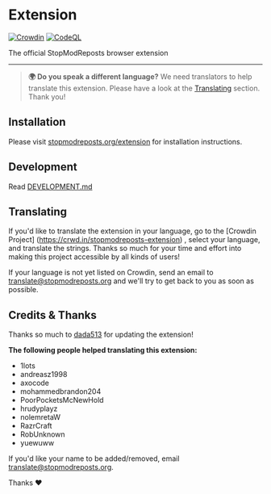 # Extension

[![Crowdin](https://badges.crowdin.net/stopmodreposts-extension/localized.svg)](https://crowdin.com/project/stopmodreposts-extension)
[![CodeQL](https://github.com/StopModReposts/Extension/actions/workflows/codeql-analysis.yml/badge.svg)](https://github.com/StopModReposts/Extension/actions/workflows/codeql-analysis.yml)

The official StopModReposts browser extension

---

> **🌍 Do you speak a different language?**
> We need translators to help translate this extension. Please have a look at the [Translating](#Translating) section. Thank you!

## Installation

Please visit [stopmodreposts.org/extension](https://stopmodreposts.org/extension) for installation instructions.

## Development

Read [DEVELOPMENT.md](./DEVELOPMENT.md)

## Translating

If you'd like to translate the extension in your language, go to the [Crowdin Project] (https://crwd.in/stopmodreposts-extension) , select your language, and translate the strings. Thanks so much for your time and effort into making this project accessible by all kinds of users!

If your language is not yet listed on Crowdin, send an email to [translate@stopmodreposts.org](mailto:translate@stopmodreposts.org) and we'll try to get back to you as soon as possible.

## Credits & Thanks

Thanks so much to [dada513](https://github.com/dada513) for updating the extension!

**The following people helped translating this extension:**
- 1lots
- andreasz1998
- axocode
- mohammedbrandon204
- PoorPocketsMcNewHold
- hrudyplayz
- nolemretaW
- RazrCraft
- RobUnknown
- yuewuww


If you'd like your name to be added/removed, email [translate@stopmodreposts.org](mailto:translate@stopmodreposts.org).

Thanks ❤️
